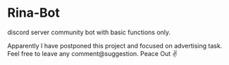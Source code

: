 # Rina-Bot
discord server community bot with basic functions only.

Apparently I have postponed this project and focused on advertising task. Feel free to leave any comment@suggestion. Peace Out ✌️ 
